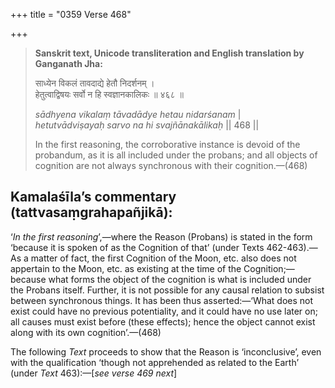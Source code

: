 +++
title = "0359 Verse 468"

+++
> **Sanskrit text, Unicode transliteration and English translation by Ganganath Jha:** 
>
> साध्येन विकलं तावदाद्ये हेतौ निदर्शनम् ।  
> हेतुत्वाद्विषयः सर्वो न हि स्वज्ञानकालिकः ॥ ४६८ ॥ 
>
> *sādhyena vikalaṃ tāvadādye hetau nidarśanam* \|  
> *hetutvādviṣayaḥ sarvo na hi svajñānakālikaḥ* \|\| 468 \|\| 
>
> In the first reasoning, the corroborative instance is devoid of the probandum, as it is all included under the probans; and all objects of cognition are not always synchronous with their cognition.—(468)



## Kamalaśīla’s commentary (tattvasaṃgrahapañjikā):

‘*In the first reasoning*’,—where the Reason (Probans) is stated in the form ‘because it is spoken of as the Cognition of that’ (under Texts 462-463).—As a matter of fact, the first Cognition of the Moon, etc. also does not appertain to the Moon, etc. as existing at the time of the Cognition;—because what forms the object of the cognition is what is included under the Probans itself. Further, it is not possible for any causal relation to subsist between synchronous things. It has been thus asserted:—‘What does not exist could have no previous potentiality, and it could have no use later on; all causes must exist before (these effects); hence the object cannot exist along with its own cognition’.—(468)

The following *Text* proceeds to show that the Reason is ‘inconclusive’, even with the qualification ‘though not apprehended as related to the Earth’ (under *Text* 463):—[*see verse 469 next*]


